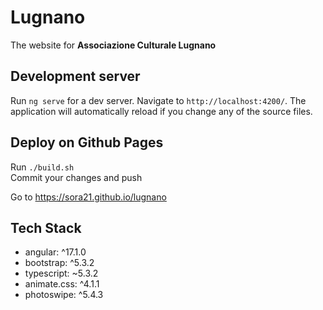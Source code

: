 # Lugnano
The website for **Associazione Culturale Lugnano**

## Development server
Run `ng serve` for a dev server. Navigate to `http://localhost:4200/`. The application will automatically reload if you change any of the source files.

## Deploy on Github Pages
Run ```./build.sh```  
Commit your changes and push

Go to https://sora21.github.io/lugnano  


## Tech Stack
- angular: ^17.1.0
- bootstrap: ^5.3.2
- typescript: ~5.3.2
- animate.css: ^4.1.1
- photoswipe: ^5.4.3